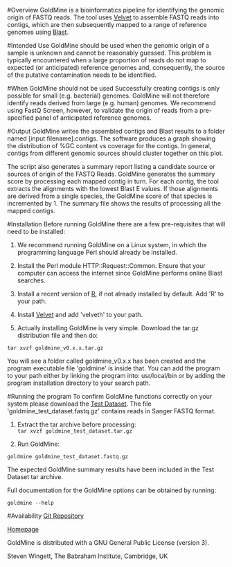 #Overview
GoldMine is a bioinformatics pipeline for identifying the genomic origin of FASTQ reads.  The tool uses [Velvet](https://www.ebi.ac.uk/~zerbino/velvet/) to assemble FASTQ reads into contigs, which are then subsequently mapped to a range of reference genomes using [Blast](https://blast.ncbi.nlm.nih.gov/Blast.cgi).


#Intended Use
GoldMine should be used when the genomic origin of a sample is unknown and cannot be reasonably guessed.  This problem is typically encountered when a large proportion of reads do not map to expected (or anticipated) reference genomes and, consequently, the source of the putative contamination needs to be identified.


#When GoldMine should not be used
Successfully creating contigs is only possible for small (e.g. bacterial) genomes.  GoldMine will not therefore identify reads derived from large (e.g. human) genomes.  We recommend using FastQ Screen, however, to validate the origin of reads from a pre-specified panel of anticipated reference genomes. 


#Output
GoldMine writes the assembled contigs and Blast results to a folder named [input filename].contigs.  The software produces a graph showing the distribution of %GC content vs coverage for the contigs.  In general, contigs from different genomic sources should cluster together on this plot. 

The script also generates a summary report listing a candidate source or sources of origin of the FASTQ Reads.  GoldMine generates the summary score by processing each mapped contig in turn.  For each contig, the tool extracts the alignments with the lowest Blast E values.  If those alignments are derived from a single species, the GoldMine score of that species is incremented by 1.  The summary file shows the results of processing all the mapped contigs.  


#Installation
Before running GoldMine there are a few pre-requisites that will need to be installed:

1. We recommend running GoldMine on a Linux system, in which the programming language Perl should already be installed.

2. Install the Perl module HTTP::Request::Common.  Ensure that your computer can access the internet since GoldMine performs online Blast searches.

3. Install a recent version of [R](https://www.r-project.org), if not already installed by default.  Add 'R' to your path.

4. Install [Velvet](https://www.ebi.ac.uk/~zerbino/velvet) and add 'velveth' to your path.

5. Actually installing GoldMine is very simple. Download the tar.gz distribution file and then do:

  `tar xvzf goldmine_v0.x.x.tar.gz`

 You will see a folder called goldmine_v0.x.x has been created and the program executable file 'goldmine' is inside that. You can add the program to your path either by linking the program into: usr/local/bin or by adding the program installation directory to your search path.


#Running the program
To confirm GoldMine functions correctly on your system please download the [Test Dataset](https://www.bioinformatics.babraham.ac.uk/projects/goldmine/goldmine_test_dataset.tar.gz). The file 'goldmine_test_dataset.fastq.gz' contains reads in Sanger FASTQ format.

1. Extract the tar archive before processing:  
   `tar xvzf goldmine_test_dataset.tar.gz`

2. Run GoldMine:

 `goldmine goldmine_test_dataset.fastq.gz`

 The expected GoldMine summary results have been included in the Test Dataset tar archive.

Full documentation for the GoldMine options can be obtained by running:

`goldmine --help`


#Availability
[Git Repository](https://github.com/StevenWingett/GoldMine.git)

[Homepage](https://stevenwingett.github.io/GoldMine)

GoldMine is distributed with a GNU General Public License (version 3).  

Steven Wingett, The Babraham Institute, Cambridge, UK
